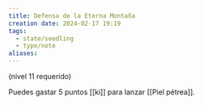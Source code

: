 ```yaml
---
title: Defensa de la Eterna Montaña
creation date: 2024-02-17 19:19
tags:
  - state/seedling
  - type/note
aliases:
---
```

(nivel 11 requerido) 

Puedes gastar 5 puntos [[ki]] para lanzar [[Piel pétrea]].



